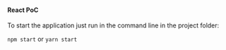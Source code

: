 #### React PoC

To start the application just run in the command line in the project folder:

`npm start` or `yarn start`
